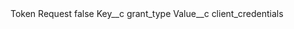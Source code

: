 <?xml version="1.0" encoding="UTF-8"?>
<CustomMetadata xmlns="http://soap.sforce.com/2006/04/metadata" xmlns:xsi="http://www.w3.org/2001/XMLSchema-instance" xmlns:xsd="http://www.w3.org/2001/XMLSchema">
    <label>Token Request</label>
    <protected>false</protected>
    <values>
        <field>Key__c</field>
        <value xsi:type="xsd:string">grant_type</value>
    </values>
    <values>
        <field>Value__c</field>
        <value xsi:type="xsd:string">client_credentials</value>
    </values>
</CustomMetadata>
